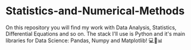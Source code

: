 # Statistics-and-Numerical-Methods

On this repository you will find my work with Data Analysis, Statistics, Differential Equations and so on. The stack I'll use is Python and it's main libraries for
Data Science: Pandas, Numpy and Matplotlib! 💻🔎📊
